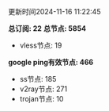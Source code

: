更新时间2024-11-16 11:22:45

**总订阅: 22**
**总节点: 5854**
- vless节点: 19

**google ping有效节点: 466**
- ss节点: 185
- v2ray节点: 271
- trojan节点: 10
